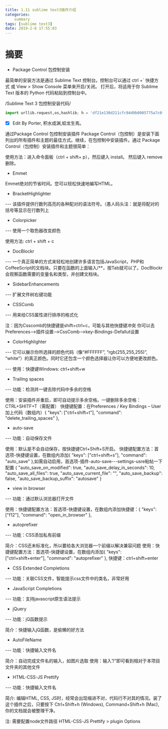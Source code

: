 ```yaml
---
title: 1.11 sublime text3插件介绍
categories:     
    summary    
tags: [sublime test3]
date: 2019-2-8 17:55:03
---
```


# 摘要

- Package Control 包控制安装

最简单的安装方法是通过 Sublime Text 控制台。控制台可以通过 ctrl +` 快捷方式 或 View > Show Console 菜单来开启/关闭。 打开后，将适用于你 Sublime Text 版本的 Python 代码粘贴到控制台中。

/Sublime Text 3 包控制安装代码/

```Python
import urllib.request,os,hashlib; h = 'df21e130d211cfc94d9b0905775a7c0f' + '1e3d39e33b79698005270310898eea76'; pf = 'Package Control.sublime-package'; ipp = sublime.installed_packages_path(); urllib.request.install_opener( urllib.request.build_opener( urllib.request.ProxyHandler()) ); by = urllib.request.urlopen( 'http://packagecontrol.io/' + pf.replace(' ', '%20')).read(); dh = hashlib.sha256(by).hexdigest(); print('Error validating download (got %s instead of %s), please try manual install' % (dh, h)) if dh != h else open(os.path.join( ipp, pf), 'wb' ).write(by)
```

- [x] Edit By Porter, 积水成渊,蛟龙生焉。

<!-- more -->


通过Package Control 包控制安装插件
Package Control（包控制）是安装下面列出的所有插件和主题的最佳方式。继续，在包控制中安装插件。通过 Package Control（包控制）安装插件和主题很简单：

使用方法：进入命令面板（ctrl + shift+ p），然后键入 install。
然后键入 remove 删除。

- Emmet

Emmet绝对的节省时间。您可以轻松快速地编写HTML。

- BracketHighlighter

--- 该插件提供行数列高亮的各种配对的语法符号。（愚人码头注：就是将配对的括号等显示在行数列上

- Colorpicker

--- 使用一个取色器改变颜色

使用方法: ctrl + shift + c

- DocBlockr

--- 一个真正简单的方式来轻松地创建许多语言包括JavaScript，PHP和CoffeeScript的文档块。只要在函数的上面输入/**，按Tab就可以了。DocBlockr会观察函数需要的变量名和类型，并创建文档块。

- SidebarEnhancements

--- 扩展文件树右键功能

- CSSComb

--- 用来给CSS属性进行排序的格式化

注：因为Csscomb的快捷键是shift+ctrl+c，可能与其他快捷键冲突
你可以去Preferences-->插件设置-->CssComb-->key-Bindings-Defallut设置

- ColorHighlighter

--- 它可以展示你所选择的颜色代码（像“#FFFFFF”, “rgb(255,255,255)”, “white”）的真正颜色。同时它还包含一个颜色选择器让你可以方便地更改颜色。

--- 使用：快捷键Windows: ctrl+shift+w

- Trailing spaces

--- 功能：检测并一键去除代码中多余的空格

使用：安装插件并重启，即可自动提示多余空格。一键删除多余空格：CTRL+SHITF+T（需配置）
快捷键配置：在Preferences / Key Bindings – User加上代码（数组内）{ "keys": ["ctrl+shift+t"], "command": "delete_trailing_spaces" },

- auto-save

--- 功能：自动保存文件

使用：默认是不会自动保存，按快捷键Ctrl+Shift+S开启。
快捷键配置方法：首选项-快捷键设置，在数组内添加{ "keys": ["ctrl+shift+s"], "command": "auto_save" },如需自动启用，首选项-插件-auto-save---settings-usre粘帖一下配置
{
"auto_save_on_modified": true,
"auto_save_delay_in_seconds": 10,
"auto_save_all_files": true,
"auto_save_current_file": "",
"auto_save_backup": false,
"auto_save_backup_suffix": "autosave"
}

- view in browser

--- 功能：通过默认浏览器打开文件

使用：快捷键配置方法：首选项-快捷键设置，在数组内添加快捷键：{ "keys": ["f12"], "command": "open_in_browser" },

- autoprefixer

--- 功能：CSS添加私有前缀

简介：CSS还未标准化，所以要给各大浏览器一个前缀以解决兼容问题
使用：快捷键配置方法：首选项-快捷键设置，在数组内添加{ "keys": ["ctrl+shift+enter"], "command": "autoprefixer" },
快捷键：ctrl+shift+enter

- CSS Extended Completions

--- 功能：关联CSS文件，智能提示css文件中的类名，非常好用

- JavaScript Completions

--- 功能：支持javascript原生语法提示

- jQuery

--- 功能：jQ函数提示

简介：快捷输入jQ函数，是偷懒的好方法

- AutoFileName

--- 功能：快捷输入文件名

简介：自动完成文件名的输入，如图片选取
使用：输入”/”即可看到相对于本项目文件夹的其他文件

- HTML-CSS-JS Prettify

--- 功能：快捷输入文件名

简介: 编辑HTML, CSS, JS时，经常会出现缩进不对，代码行不对其的情况。装了这个插件之后，只要按下 Ctrl+Shift+h (Windows), Command+Shift+h (Mac), 你的文档就会被整理干净。

注: 需要配置node文件路径 HTML-CSS-JS Prettify > plugin Options